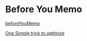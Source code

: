 # Before You Memo

[beforeYouMemo](https://overreacted.io/before-you-memo/)

[One Simple trick to optimize](https://kentcdodds.com/blog/optimize-react-re-renders)
